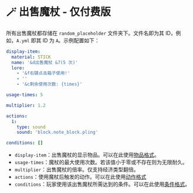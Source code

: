 # 🪄 出售魔杖 - 仅付费版

所有出售魔杖都存储在 `random_placeholder` 文件夹下。文件名即为其 ID，例如，`A.yml` 即其 ID 为 `A`。示例配置如下：

``` YAML
display-item:
  material: STICK
  name: '&d出售魔杖 &7(5 次)'
  lore:
    - '&f右键点击箱子使用!'
    - ''
    - '&c剩余使用次数: {times}'

usage-times: 5

multiplier: 1.2

actions:
  1:
    type: sound
    sound: 'block.note_block.pling'

conditions: []
```

* `display-item`：出售魔杖的显示物品。可以在此使用[物品格式](format.itemformat.md)。
* `usage-times`：魔杖的最大使用次数。若该值小于零或不存在则为无限耐久。
* `multiplier`：出售魔杖的倍率。仅支持经济类型翻倍。
* `actions`：使用魔杖后触发的动作。可以在此使用[动作格式](format.action-format.md)
* `conditions`：玩家使用该出售魔杖所需达到的条件。可以在此使用[条件格式](format.condition-format.md)。